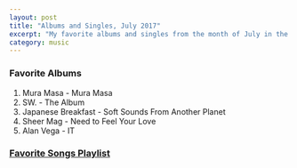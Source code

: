 ```yaml
---
layout: post
title: "Albums and Singles, July 2017"
excerpt: "My favorite albums and singles from the month of July in the 2017th year. "
category: music
---
```


### Favorite Albums

1. Mura Masa - Mura Masa
1. SW. - The Album
1. Japanese Breakfast - Soft Sounds From Another Planet
1. Sheer Mag - Need to Feel Your Love
1. Alan Vega - IT

### <a href="https://open.spotify.com/user/blrobin2/playlist/1pySpBCDDm73w5ZAC7WHoo" target="_blank" rel="noopener">Favorite Songs Playlist</a>
